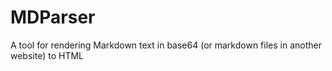 # MDParser
A tool for rendering Markdown text in base64 (or markdown files in another website) to HTML
